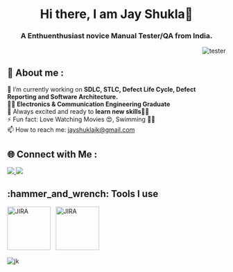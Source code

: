 <h1 align="center"> Hi there, I am Jay Shukla👋 </h1>

<h3 align="center"> A Enthuenthusiast novice Manual Tester/QA from India.</h3>

<img align="right" alt="tester" src="https://www.lambdatest.com/resources/images/Software-Test-Management.gif">
<br>


## 🙋 About me :
🔭 I’m currently working on <b> SDLC, STLC, Defect Life Cycle, Defect Reporting and Software Architecture.</b><br>
👨‍🏭 **Electronics & Communication Engineering Graduate** <br>
🤩 Always excited and ready to **learn new skills👨‍🎓** <br>
⚡ Fun fact: Love Watching Movies 😍, Swimming 🏊‍♀️ <br>
📫 How to reach me: jayshuklajk@gmail.com <br>


## 🌐 Connect with Me :
<a href="https://www.linkedin.com/in/jayshuklajk">
 <img src="https://img.shields.io/badge/LinkedIn-0077B5?style=for-the-badge&logo=linkedin&logoColor=white" />             
</a>
<a href="https://www.instagram.com/jay_zafee">
  <img src="https://img.shields.io/badge/Instagram-E4405F?style=for-the-badge&logo=instagram&logoColor=white" />
</a>

<h2>:hammer_and_wrench: Tools I use</h2>
<p> 
 <img title="JIRA" alt="JIRA" width="100px" src="https://wac-cdn.atlassian.com/dam/jcr:9e1841b9-2557-4eb2-ab47-d92428580b02/Jira%20Software@2x-blue.png" />
&nbsp;
  <img title="JIRA" alt="JIRA" width="100px" src="https://w7.pngwing.com/pngs/458/702/png-transparent-bugzilla-mozilla-foundation-bug-tracking-system-software-testing-issue-tracking-system-jira-text-logo-computer-wallpaper.png" />
&nbsp;

 

<p><img align="center" src="https://github-readme-streak-stats.herokuapp.com/?user=jayshuklajk&" alt="jk" /></p>

 
